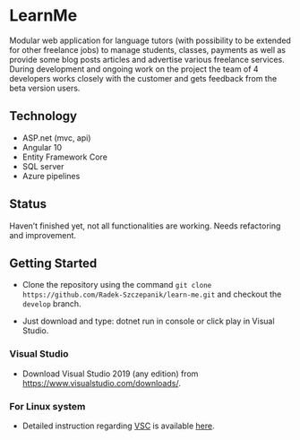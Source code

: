 # LearnMe

Modular web application for language tutors (with possibility to be extended for other freelance jobs) to manage students, classes, payments as well as provide some blog posts articles and advertise various freelance services. During development and ongoing work on the project the team of 4 developers works closely with the customer and gets feedback from the beta version users.

## Technology 
- ASP.net (mvc, api)
- Angular 10
- Entity Framework Core
- SQL server
- Azure pipelines

## Status
Haven’t finished yet, not all functionalities are working. Needs refactoring and improvement.

## Getting Started

- Clone the repository using the command `git clone https://github.com/Radek-Szczepanik/learn-me.git` and checkout the `develop` branch.

- Just download and type: dotnet run in console or click play in Visual Studio.

### Visual Studio

- Download Visual Studio 2019 (any edition) from <https://www.visualstudio.com/downloads/>.

### For Linux system

- Detailed instruction regarding [VSC](https://code.visualstudio.com/docs/setup/linux) is available [here](https://docs.microsoft.com/en-us/dotnet/core/install/linux-ubuntu).

